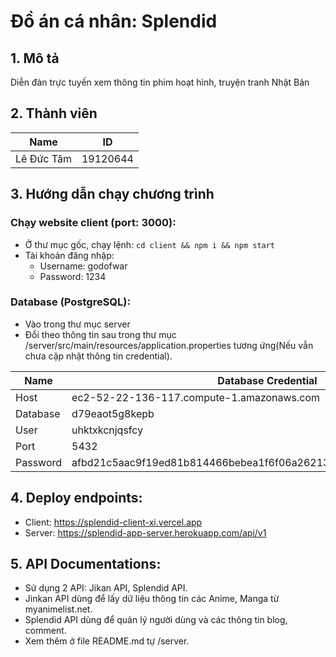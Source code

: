 # Đồ án cá nhân: Splendid

## 1. Mô tả
Diễn đàn trực tuyến xem thông tin phim hoạt hình, truyện tranh Nhật Bản


## 2. Thành viên

| Name             | ID       |
| ---------------- | -------- |
| Lê Đức Tâm       | 19120644 |


## 3. Hướng dẫn chạy chương trình

### Chạy website client (port: 3000):

-   Ở thư mục gốc, chạy lệnh:
    `cd client && npm i && npm start`
-   Tài khoản đăng nhập:
    -   Username: godofwar
    -   Password: 1234

### Database (PostgreSQL):
-   Vào trong thư mục server
-   Đổi theo thông tin sau trong thư mục /server/src/main/resources/application.properties tương ứng(Nếu vẫn chưa cập nhật thông tin credential).

| Name     | Database Credential                                                                                                                                      |
| -------- | -------------------------------------------------------------------------------------------------------------------------------------------------------- |
| Host     | ec2-52-22-136-117.compute-1.amazonaws.com                                                                                                                |
| Database | d79eaot5g8kepb                                                                                                                                           | 
| User     | uhktxkcnjqsfcy                                                                                                                                           |
| Port     | 5432                                                                                                                                                     | 
| Password | afbd21c5aac9f19ed81b814466bebea1f6f06a26213a85397156d231439e4a18

## 4. Deploy endpoints:
-   Client: https://splendid-client-xi.vercel.app
-   Server: https://splendid-app-server.herokuapp.com/api/v1

## 5. API Documentations:
-   Sử dụng 2 API: Jikan API, Splendid API.
-   Jinkan API dùng để lấy dữ liệu thông tin các Anime, Manga từ myanimelist.net.
-   Splendid API dùng để quản lý người dùng và các thông tin blog, comment.
-   Xem thêm ở file README.md tự /server.

